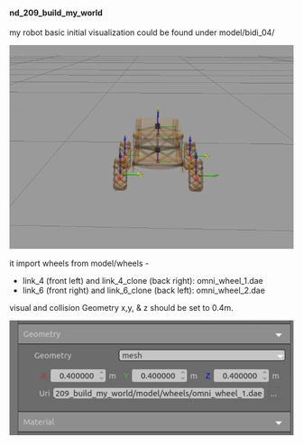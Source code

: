 #### nd_209_build_my_world

my robot basic initial visualization could be found under model/bidi_04/

![set visual/this is bidi](/images/bidi.jpg)


it import wheels from model/wheels - 
- link_4 (front left) and link_4_clone (back right): omni_wheel_1.dae
- link_6 (front right) and link_6_clone (back left): omni_wheel_2.dae

visual and collision Geometry x,y, & z should be set to 0.4m.

![set visual/collision example](/images/visual_example.jpg)
